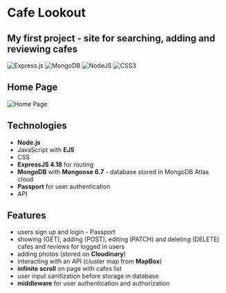 # Cafe Lookout
## My first project - site for searching, adding and reviewing cafes

![Express.js](https://img.shields.io/badge/express.js-%23404d59.svg?style=for-the-badge&logo=express&logoColor=%2361DAFB)
![MongoDB](https://img.shields.io/badge/MongoDB-%234ea94b.svg?style=for-the-badge&logo=mongodb&logoColor=white)
![NodeJS](https://img.shields.io/badge/node.js-6DA55F?style=for-the-badge&logo=node.js&logoColor=white)
![CSS3](https://img.shields.io/badge/css3-%231572B6.svg?style=for-the-badge&logo=css3&logoColor=white)


## Home Page

![Home Page](https://github.com/ArlatPS/cafeLookout/tree/master/pictures/home.png)

## Technologies

- **Node.js**
- JavaScript with **EJS**
- CSS
- **ExpressJS 4.18** for routing
- **MongoDB** with **Mongoose 6.7** - database stored in MongoDB Atlas cloud
- **Passport** for user authentication
- API

## Features
- users sign up and login - Passport
- showing (GET), adding (POST), editing (PATCH) and deleting (DELETE) cafes and reviews for logged in users
- adding photos (stored on **Cloudinary**)
- interacting with an API (cluster map from **MapBox**)
- **infinite scroll** on page with cafes list
- user input sanitization before storage in database
- **middleware** for user authentication and authorization 